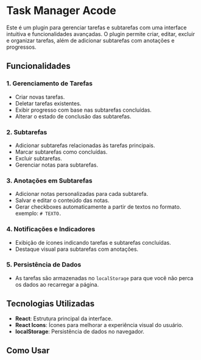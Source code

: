 # Task Manager Acode

Este é um plugin para gerenciar tarefas e subtarefas com uma interface intuitiva e funcionalidades avançadas. O plugin permite criar, editar, excluir e organizar tarefas, além de adicionar subtarefas com anotações e progressos. 

## Funcionalidades

### **1. Gerenciamento de Tarefas**
- Criar novas tarefas.
- Deletar tarefas existentes.
- Exibir progresso com base nas subtarefas concluídas.
- Alterar o estado de conclusão das subtarefas.

### **2. Subtarefas**
- Adicionar subtarefas relacionadas às tarefas principais.
- Marcar subtarefas como concluídas.
- Excluir subtarefas.
- Gerenciar notas para subtarefas.

### **3. Anotações em Subtarefas**
- Adicionar notas personalizadas para cada subtarefa.
- Salvar e editar o conteúdo das notas.
- Gerar checkboxes automaticamente a partir de textos no formato. exemplo: `# TEXTO.` 

### **4. Notificações e Indicadores**
- Exibição de ícones indicando tarefas e subtarefas concluídas.
- Destaque visual para subtarefas com anotações.


### **5. Persistência de Dados**
- As tarefas são armazenadas no `localStorage` para que você não perca os dados ao recarregar a página.

## Tecnologias Utilizadas
- **React**: Estrutura principal da interface.
- **React Icons**: Ícones para melhorar a experiência visual do usuário.
- **localStorage**: Persistência de dados no navegador.

## Como Usar
